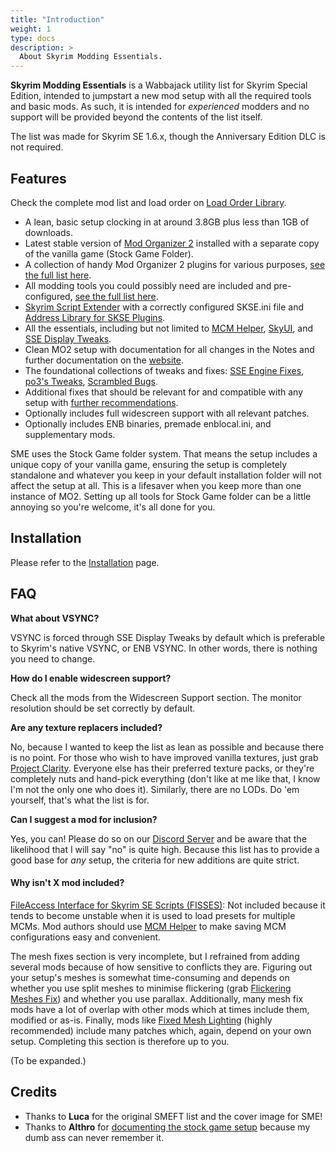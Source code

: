 ```yaml
---
title: "Introduction"
weight: 1
type: docs
description: >
  About Skyrim Modding Essentials.
---
```


**Skyrim Modding Essentials** is a Wabbajack utility list for Skyrim Special Edition, intended to jumpstart a new mod setup with all the required tools and basic mods. As such, it is intended for *experienced* modders and no support will be provided beyond the contents of the list itself. 

The list was made for Skyrim SE 1.6.x, though the Anniversary Edition DLC is not required.

## Features

Check the complete mod list and load order on [Load Order Library](https://loadorderlibrary.com/lists/skyrim-modding-essentials-sme).

- A lean, basic setup clocking in at around 3.8GB plus less than 1GB of downloads.
- Latest stable version of [Mod Organizer 2](https://www.nexusmods.com/skyrimspecialedition/mods/6194) installed with a separate copy of the vanilla game (Stock Game Folder).
- A collection of handy Mod Organizer 2 plugins for various purposes, [see the full list here](/sme/documentation/#mo2-plugins).
- All modding tools you could possibly need are included and pre-configured, [see the full list here](/sme/documentation/#modding-tools).
- [Skyrim Script Extender](https://skse.silverlock.org/) with a correctly configured SKSE.ini file and [Address Library for SKSE Plugins](https://www.nexusmods.com/skyrimspecialedition/mods/32444).
- All the essentials, including but not limited to [MCM Helper](https://www.nexusmods.com/skyrimspecialedition/mods/53000), [SkyUI](https://www.nexusmods.com/skyrimspecialedition/mods/12604), and [SSE Display Tweaks](https://www.nexusmods.com/skyrimspecialedition/mods/34705).
- Clean MO2 setup with documentation for all changes in the Notes and further documentation on the [website](/sme/documentation/).
- The foundational collections of tweaks and fixes: [SSE Engine Fixes](https://www.nexusmods.com/skyrimspecialedition/mods/17230), [po3's Tweaks](https://www.nexusmods.com/skyrimspecialedition/mods/51073), [Scrambled Bugs](https://www.nexusmods.com/skyrimspecialedition/mods/43532).
- Additional fixes that should be relevant for and compatible with any setup with [further recommendations](/sme/recommendations/).
- Optionally includes full widescreen support with all relevant patches.
- Optionally includes ENB binaries, premade enblocal.ini, and supplementary mods.

SME uses the Stock Game folder system. That means the setup includes a unique copy of your vanilla game, ensuring the setup is completely standalone and whatever you keep in your default installation folder will not affect the setup at all. This is a lifesaver when you keep more than one instance of MO2. Setting up all tools for Stock Game folder can be a little annoying so you're welcome, it's all done for you.

## Installation

Please refer to the [Installation](/sme/installation/) page.

## FAQ

**What about VSYNC?**

VSYNC is forced through SSE Display Tweaks by default which is preferable to Skyrim's native VSYNC, or ENB VSYNC. In other words, there is nothing you need to change.

**How do I enable widescreen support?**

Check all the mods from the Widescreen Support section. The monitor resolution should be set correctly by default.

**Are any texture replacers included?**

No, because I wanted to keep the list as lean as possible and because there is no point. For those who wish to have improved vanilla textures, just grab [Project Clarity](https://www.nexusmods.com/skyrimspecialedition/mods/45306). Everyone else has their preferred texture packs, or they're completely nuts and hand-pick everything (don't like at me like that, I know I'm not the only one who does it). Similarly, there are no LODs. Do 'em yourself, that's what the list is for.

**Can I suggest a mod for inclusion?**

Yes, you can! Please do so on our [Discord Server](https://discord.gg/xCPxJFbCTS) and be aware that the likelihood that I will say "no" is quite high. Because this list has to provide a good base for *any* setup, the criteria for new additions are quite strict.

#### Why isn't X mod included?

[FileAccess Interface for Skyrim SE Scripts (FISSES)](https://www.nexusmods.com/skyrimspecialedition/mods/13956): Not included because it tends to become unstable when it is used to load presets for multiple MCMs. Mod authors should use [MCM Helper](https://www.nexusmods.com/skyrimspecialedition/mods/53000) to make saving MCM configurations easy and convenient.

The mesh fixes section is very incomplete, but I refrained from adding several mods because of how sensitive to conflicts they are. Figuring out your setup's meshes is somewhat time-consuming and depends on whether you use split meshes to minimise flickering (grab [Flickering Meshes Fix](https://www.nexusmods.com/skyrimspecialedition/mods/53957)) and whether you use parallax. Additionally, many mesh fix mods have a lot of overlap with other mods which at times include them, modified or as-is. Finally, mods like [Fixed Mesh Lighting](https://www.nexusmods.com/skyrimspecialedition/mods/53653) (highly recommended) include many patches which, again, depend on your own setup. Completing this section is therefore up to you.

(To be expanded.)

## Credits

- Thanks to **Luca** for the original SMEFT list and the cover image for SME!
- Thanks to **Althro** for [documenting the stock game setup](https://github.com/The-Animonculory/Modding-Resources) because my dumb ass can never remember it.